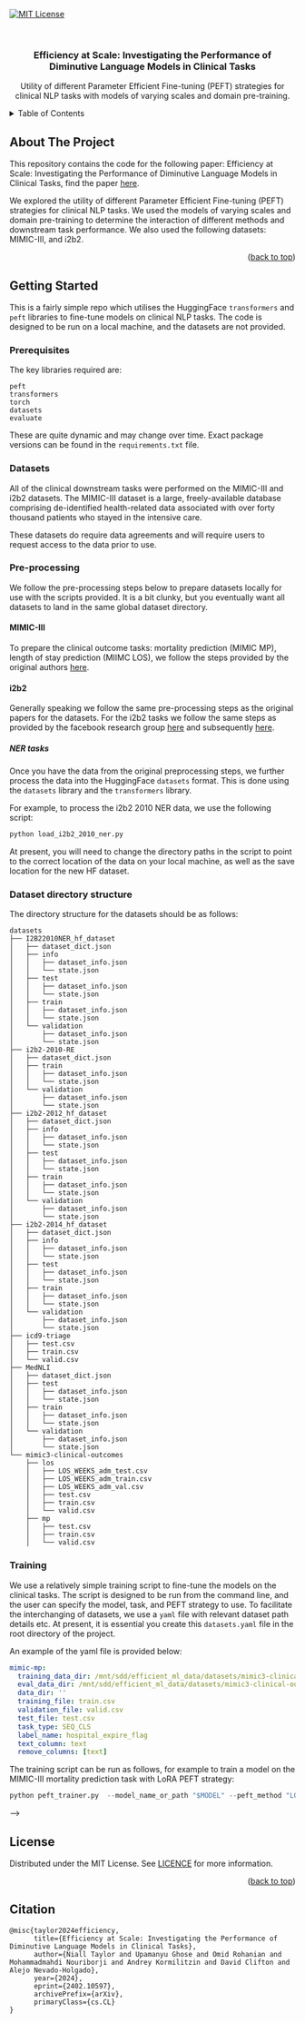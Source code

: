 <!-- Improved compatibility of back to top link: See: https://github.com/othneildrew/Best-README-Template/pull/73 -->
<a name="readme-top"></a>
<!--
*** Thanks for checking out the Best-README-Template. If you have a suggestion
*** that would make this better, please fork the repo and create a pull request
*** or simply open an issue with the tag "enhancement".
*** Don't forget to give the project a star!
*** Thanks again! Now go create something AMAZING! :D
-->



<!-- PROJECT SHIELDS -->
<!--
*** I'm using markdown "reference style" links for readability.
*** Reference links are enclosed in brackets [ ] instead of parentheses ( ).
*** See the bottom of this document for the declaration of the reference variables
*** for contributors-url, forks-url, etc. This is an optional, concise syntax you may use.
*** https://www.markdownguide.org/basic-syntax/#reference-style-links
-->
<!-- [![Contributors][contributors-shield]][contributors-url] -->
<!-- [![Forks][forks-shield]][forks-url] -->
<!-- [![Stargazers][stars-shield]][stars-url]
[![Issues][issues-shield]][issues-url] -->
[![MIT License][license-shield]][license-url]
<!-- [![LinkedIn][linkedin-shield]][linkedin-url] -->



<!-- PROJECT LOGO -->
<br />
<div align="center">
  <a href="https://github.com/nlpie-research/efficient-ml">
    <!-- <img src="images/logo.png" alt="Logo" width="80" height="80"> -->
  </a>

<h3 align="center">Efficiency at Scale: Investigating the Performance of Diminutive Language Models in Clinical Tasks</h3>

  <p align="center">
    Utility of different Parameter Efficient Fine-tuning (PEFT) strategies for clinical NLP tasks with models of varying scales and domain pre-training.
    <br />
    <!-- <a href="https://github.com/github_username/repo_name"><strong>Explore the docs »</strong></a>
    <br />
    <br />
    <a href="https://github.com/github_username/repo_name">View Demo</a>
    ·
    <a href="https://github.com/github_username/repo_name/issues">Report Bug</a>
    ·
    <a href="https://github.com/github_username/repo_name/issues">Request Feature</a> -->
  </p>
</div>



<!-- TABLE OF CONTENTS -->
<details>
  <summary>Table of Contents</summary>
  <ol>
    <li>
      <a href="#about-the-project">About The Project</a>
      <!-- <ul>
        <li><a href="#built-with">Built With</a></li>
      </ul> -->
    </li>
    <li>
      <a href="#getting-started">Getting Started</a>
      <ul>
        <li><a href="#prerequisites">Prerequisites</a></li>
        <li><a href="#installation">Installation</a></li>
      </ul>
    </li>
    <li><a href="#usage">Usage</a></li>
    <!-- <li><a href="#roadmap">Roadmap</a></li> -->
    <li><a href="#contributing">Contributing</a></li>
    <li><a href="#license">License</a></li>
    <li><a href="#contact">Contact</a></li>
    <li><a href="#acknowledgments">Acknowledgments</a></li>
  </ol>
</details>



<!-- ABOUT THE PROJECT -->
## About The Project

This repository contains the code for the following paper: Efficiency at Scale: Investigating the Performance of Diminutive Language Models in Clinical Tasks, find the paper [here](...). 

We explored the utility of different Parameter Efficient Fine-tuning (PEFT) strategies for clinical NLP tasks. We used the models of varying scales and domain pre-training to determine the interaction of different methods and downstream task performance. We also used the following datasets: MIMIC-III, and i2b2.



<p align="right">(<a href="#readme-top">back to top</a>)</p>



<!-- ### Built With


* [![Python][Python.org]][Python-url] 

<p align="right">(<a href="#readme-top">back to top</a>)</p> -->



<!-- GETTING STARTED -->
## Getting Started

This is a fairly simple repo which utilises the HuggingFace `transformers` and `peft` libraries to fine-tune models on clinical NLP tasks. The code is designed to be run on a local machine, and the datasets are not provided.

### Prerequisites

The key libraries required are:
```
peft
transformers
torch
datasets
evaluate
```

These are quite dynamic and may change over time. Exact package versions can be found in the `requirements.txt` file.
### Datasets

All of the clinical downstream tasks were performed on the MIMIC-III and i2b2 datasets. The MIMIC-III dataset is a large, freely-available database comprising de-identified health-related data associated with over forty thousand patients who stayed in the intensive care. 

These datasets do require data agreements and will require users to request access to the data prior to use.

### Pre-processing
We follow the pre-processing steps below to prepare datasets locally for use with the scripts provided. It is a bit clunky, but you eventually want all datasets to land in the same  global dataset directory.

#### MIMIC-III
To prepare the clinical outcome tasks: mortality prediction (MIMIC MP), length of stay prediction (MIIMC LOS), we follow the steps provided by the original authors [here](https://github.com/bvanaken/clinical-outcome-prediction#create-admission-notes-for-outcome-prediction-from-mimic-iii). 

#### i2b2
Generally speaking we follow the same pre-processing steps as the original papers for the datasets. For the i2b2 tasks we follow the same steps as provided by the facebook research group [here](https://github.com/facebookresearch/bio-lm) and subsequently [here](https://github.com/nlpie-research/Lightweight-Clinical-Transformers).

##### NER tasks
Once you have the data from the original preprocessing steps, we further process the data into the HuggingFace `datasets` format. This is done using the `datasets` library and the `transformers` library.

For example, to process the i2b2 2010 NER data, we use the following script:
```python
python load_i2b2_2010_ner.py
```

At present, you will need to change the directory paths in the script to point to the correct location of the data on your local machine, as well as the save location for the new HF dataset.


### Dataset directory structure
The directory structure for the datasets should be as follows:

```
datasets
├── I2B22010NER_hf_dataset
│   ├── dataset_dict.json
│   ├── info
│   │   ├── dataset_info.json
│   │   └── state.json
│   ├── test
│   │   ├── dataset_info.json
│   │   └── state.json
│   ├── train
│   │   ├── dataset_info.json
│   │   └── state.json
│   └── validation
│       ├── dataset_info.json
│       └── state.json
├── i2b2-2010-RE
│   ├── dataset_dict.json
│   ├── train
│   │   ├── dataset_info.json
│   │   └── state.json
│   └── validation
│       ├── dataset_info.json
│       └── state.json
├── i2b2-2012_hf_dataset
│   ├── dataset_dict.json
│   ├── info
│   │   ├── dataset_info.json
│   │   └── state.json
│   ├── test
│   │   ├── dataset_info.json
│   │   └── state.json
│   ├── train
│   │   ├── dataset_info.json
│   │   └── state.json
│   └── validation
│       ├── dataset_info.json
│       └── state.json
├── i2b2-2014_hf_dataset
│   ├── dataset_dict.json
│   ├── info
│   │   ├── dataset_info.json
│   │   └── state.json
│   ├── test
│   │   ├── dataset_info.json
│   │   └── state.json
│   ├── train
│   │   ├── dataset_info.json
│   │   └── state.json
│   └── validation
│       ├── dataset_info.json
│       └── state.json
├── icd9-triage
│   ├── test.csv
│   ├── train.csv
│   └── valid.csv
├── MedNLI
│   ├── dataset_dict.json
│   ├── test
│   │   ├── dataset_info.json
│   │   └── state.json
│   ├── train
│   │   ├── dataset_info.json
│   │   └── state.json
│   └── validation
│       ├── dataset_info.json
│       └── state.json
└── mimic3-clinical-outcomes
    ├── los
    │   ├── LOS_WEEKS_adm_test.csv
    │   ├── LOS_WEEKS_adm_train.csv
    │   ├── LOS_WEEKS_adm_val.csv
    │   ├── test.csv
    │   ├── train.csv
    │   └── valid.csv
    ├── mp
    │   ├── test.csv
    │   ├── train.csv
    │   └── valid.csv
```

### Training

We use a relatively simple training script to fine-tune the models on the clinical tasks. The script is designed to be run from the command line, and the user can specify the model, task, and PEFT strategy to use. To facilitate the interchanging of datasets, we use a ```yaml``` file with relevant dataset path details etc. At present, it is essential you create this `datasets.yaml` file in the root directory of the project.

An example of the yaml file is provided below:
```yaml
mimic-mp:
  training_data_dir: /mnt/sdd/efficient_ml_data/datasets/mimic3-clinical-outcomes/mp
  eval_data_dir: /mnt/sdd/efficient_ml_data/datasets/mimic3-clinical-outcomes/mp
  data_dir: ''
  training_file: train.csv
  validation_file: valid.csv
  test_file: test.csv
  task_type: SEQ_CLS
  label_name: hospital_expire_flag
  text_column: text
  remove_columns: [text]
```



The training script can be run as follows, for example to train a model on the MIMIC-III mortality prediction task with LoRA PEFT strategy:
```python
python peft_trainer.py  --model_name_or_path "$MODEL" --peft_method "LORA" --task "mimic-mp" --log_save_dir "$WHERE_YOU_WANT_LOGS" --ckpt_save_dir "$WHERE_YOU_WANT_CHECKPOINTS" --train_batch_size 32 --eval_batch_size 32 --max_epochs 5
```


<!-- USAGE EXAMPLES -->
<!-- ## Usage

Use this space to show useful examples of how a project can be used. Additional screenshots, code examples and demos work well in this space. You may also link to more resources.

_For more examples, please refer to the [Documentation](https://example.com)_

<p align="right">(<a href="#readme-top">back to top</a>)</p> -->



<!-- ROADMAP
## Roadmap

- [ ] Feature 1
- [ ] Feature 2
- [ ] Feature 3
    - [ ] Nested Feature

See the [open issues](https://github.com/github_username/repo_name/issues) for a full list of proposed features (and known issues).

<p align="right">(<a href="#readme-top">back to top</a>)</p>



<!-- CONTRIBUTING -->
<!-- ## Contributing

Contributions are what make the open source community such an amazing place to learn, inspire, and create. Any contributions you make are **greatly appreciated**.

If you have a suggestion that would make this better, please fork the repo and create a pull request. You can also simply open an issue with the tag "enhancement".
Don't forget to give the project a star! Thanks again!

1. Fork the Project
2. Create your Feature Branch (`git checkout -b feature/AmazingFeature`)
3. Commit your Changes (`git commit -m 'Add some AmazingFeature'`)
4. Push to the Branch (`git push origin feature/AmazingFeature`)
5. Open a Pull Request

<p align="right">(<a href="#readme-top">back to top</a>)</p> --> -->



<!-- LICENSE -->
## License

Distributed under the MIT License. See [LICENCE](./LICENSE) for more information.

<p align="right">(<a href="#readme-top">back to top</a>)</p>

## Citation

```
@misc{taylor2024efficiency,
      title={Efficiency at Scale: Investigating the Performance of Diminutive Language Models in Clinical Tasks}, 
      author={Niall Taylor and Upamanyu Ghose and Omid Rohanian and Mohammadmahdi Nouriborji and Andrey Kormilitzin and David Clifton and Alejo Nevado-Holgado},
      year={2024},
      eprint={2402.10597},
      archivePrefix={arXiv},
      primaryClass={cs.CL}
}

```

<!-- CONTACT -->
<!-- ## Contact

Your Name - [@twitter_handle](https://twitter.com/twitter_handle) - email@email_client.com

Project Link: [https://github.com/github_username/repo_name](https://github.com/github_username/repo_name)

<p align="right">(<a href="#readme-top">back to top</a>)</p> -->



<!-- ACKNOWLEDGMENTS -->
<!-- ## Acknowledgments

* []()
* []()
* []()

<p align="right">(<a href="#readme-top">back to top</a>)</p> -->



<!-- MARKDOWN LINKS & IMAGES -->
<!-- https://www.markdownguide.org/basic-syntax/#reference-style-links -->
[contributors-shield]: https://img.shields.io/github/contributors/github_username/repo_name.svg?style=for-the-badge
[contributors-url]: https://github.com/github_username/repo_name/graphs/contributors
[forks-shield]: https://img.shields.io/github/forks/github_username/repo_name.svg?style=for-the-badge
[forks-url]: https://github.com/github_username/repo_name/network/members
[stars-shield]: https://img.shields.io/github/stars/github_username/repo_name.svg?style=for-the-badge
[stars-url]: https://github.com/github_username/repo_name/stargazers
[issues-shield]: https://img.shields.io/github/issues/github_username/repo_name.svg?style=for-the-badge
[issues-url]: https://github.com/github_username/repo_name/issues
[license-shield]: https://img.shields.io/github/license/github_username/repo_name.svg?style=for-the-badge
[license-url]: https://github.com/nlpie-research/efficient-ml/blob/main/LICENSE
[linkedin-shield]: https://img.shields.io/badge/-LinkedIn-black.svg?style=for-the-badge&logo=linkedin&colorB=555
[linkedin-url]: https://linkedin.com/in/linkedin_username
[product-screenshot]: images/screenshot.png
[Next.js]: https://img.shields.io/badge/next.js-000000?style=for-the-badge&logo=nextdotjs&logoColor=white
[Next-url]: https://nextjs.org/
[React.js]: https://img.shields.io/badge/React-20232A?style=for-the-badge&logo=react&logoColor=61DAFB
[React-url]: https://reactjs.org/
[Vue.js]: https://img.shields.io/badge/Vue.js-35495E?style=for-the-badge&logo=vuedotjs&logoColor=4FC08D
[Vue-url]: https://vuejs.org/
[Angular.io]: https://img.shields.io/badge/Angular-DD0031?style=for-the-badge&logo=angular&logoColor=white
[Angular-url]: https://angular.io/
[Svelte.dev]: https://img.shields.io/badge/Svelte-4A4A55?style=for-the-badge&logo=svelte&logoColor=FF3E00
[Svelte-url]: https://svelte.dev/
[Laravel.com]: https://img.shields.io/badge/Laravel-FF2D20?style=for-the-badge&logo=laravel&logoColor=white
[Laravel-url]: https://laravel.com
[Bootstrap.com]: https://img.shields.io/badge/Bootstrap-563D7C?style=for-the-badge&logo=bootstrap&logoColor=white
[Bootstrap-url]: https://getbootstrap.com
[JQuery.com]: https://img.shields.io/badge/jQuery-0769AD?style=for-the-badge&logo=jquery&logoColor=white
[JQuery-url]: https://jquery.com 
[Python-url]: https://www.python.org/
